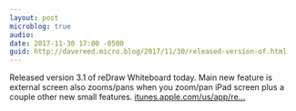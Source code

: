```yaml
---
layout: post
microblog: true
audio: 
date: 2017-11-30 17:00 -0500
guid: http://davereed.micro.blog/2017/11/30/released-version-of.html
---
```

Released version 3.1 of reDraw Whiteboard today. Main new feature is external screen also zooms/pans when you zoom/pan iPad screen plus a couple other new small features. [itunes.apple.com/us/app/re...](https://itunes.apple.com/us/app/redraw/id1114820588?mt=8)
